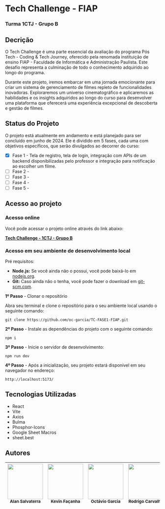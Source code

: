 # Tech Challenge - FIAP
### Turma 1CTJ - Grupo B

## Decrição
O Tech Challenge é uma parte essencial da avaliação do programa Pós Tech - Coding & Tech Journey, oferecido pela renomada instituição de ensino FIAP - Faculdade de Informática e Administração Paulista. Este desafio representa a culminação de todo o conhecimento adquirido ao longo do programa.

Durante este projeto, iremos embarcar em uma jornada emocionante para criar um sistema de gerenciamento de filmes repleto de funcionalidades inovadoras. Exploraremos um universo cinematográfico e aplicaremos as habilidades e os insights adquiridos ao longo do curso para desenvolver uma plataforma que oferecerá uma experiência excepcional de descoberta e gestão de filmes.

## Status do Projeto
O projeto está atualmente em andamento e está planejado para ser concluído em junho de 2024. Ele é dividido em 5 fases, cada uma com objetivos específicos, que serão divulgados ao decorrer do curso:
- [x] Fase 1 - Tela de registro, tela de login, integração com APIs de um backend disponibilizadas pelo professor e integração para notificação ao escolher um filme.
- [ ] Fase 2 - 
- [ ] Fase 3 - 
- [ ] Fase 4 - 
- [ ] Fase 5 - 

## Acesso ao projeto
### Acesso online

Você pode acessar o projeto online através do link abaixo:

[**Tech Challenge - 1CTJ - Grupo B**](https://tc-fase-1-fiap.vercel.app/)

### Acesso em seu ambiente de desenvolvimento local

Pré requisitos:
- **Node.js:** Se você ainda não o possui, você pode baixá-lo em [nodejs.org](https://nodejs.org/).
- **Git:** Caso ainda não o tenha, você pode fazer o download em [git-scm.com](https://git-scm.com/).

**1º Passo** - Clonar o repositório

Abra seu terminal e clone o repositório para o seu ambiente local usando o seguinte comando:

    git clone https://github.com/oc-garcia/TC-FASE1-FIAP.git

**2º Passo** - Instale as dependências do projeto com o seguinte comando:

    npm i

**3º Passo** - Inicie o servidor de desenvolvimento:

    npm run dev

**4º Passo** - Após a inicialização, seu projeto estará disponível em seu navegador no endereço:

    http://localhost:5173/


## Tecnologias Utilizadas
* React
* Vite
* Axios
* Bulma
* Phosphor-Icons
* Google Sheet Macros
* sheet.best

## Autores

| [<img loading="lazy" src="https://avatars.githubusercontent.com/u/139759865?v=4" width=115 height=115><br><sub>Alan Salvaterra</sub>](https://github.com/alansalvaterra) |  [<img loading="lazy" src="https://media.licdn.com/dms/image/D4E03AQFp26tKkTsDsg/profile-displayphoto-shrink_800_800/0/1691521758592?e=1703721600&v=beta&t=6BeBuheGD2X3VmevYRYjQY45tGNB4sbBdISg4R_9g24" width=115 height=115><br><sub>Kevin Façanha</sub>](https://github.com/kevinfacanha) |  [<img loading="lazy" src="https://avatars.githubusercontent.com/u/112664923?v=4" width=115 height=115><br><sub>Octávio Garcia</sub>](https://github.com/oc-garcia) | [<img loading="lazy" src="https://avatars.githubusercontent.com/u/48560899?v=4" width=115 height=115><br><sub>Rodrigo Carvalho</sub>](https://github.com/DrigoCarvalho) |
| :---: | :---: | :---: | :---: |




